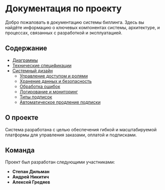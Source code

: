 # Документация по проекту

Добро пожаловать в документацию системы биллинга. Здесь вы найдёте информацию о ключевых компонентах системы, архитектуре, и процессах, связанных с разработкой и эксплуатацией.

## Содержание
- [Диаграммы](system_design/diagrams.md)
- [Технические спецификации](system_design/technical_specifications.md)
- [Системный дизайн](system_design/roles.md)
  - [Управление доступом и ролями](system_design/roles.md)
  - [Хранение данных и безопасность](system_design/data_storage_and_security.md)
  - [Обработка ошибок](system_design/error_handling.md)
  - [Логирование и мониторинг](system_design/logging_and_monitoring.md)
  - [Типы подписок](system_design/sub.md)
  - [Автоматическое продление подписки](system_design/subscription_auto_renewal.md)

## О проекте

Система разработана с целью обеспечения гибкой и масштабируемой платформы для управления заказами, оплатой и подписками.

## Команда

Проект был разработан следующими участниками:

- **Степан Дильман**
- **Андрей Никитич**
- **Алексей Гредяев**
